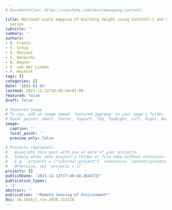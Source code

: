 ```yaml
---
# Documentation: https://wowchemy.com/docs/managing-content/

title: National-scale mapping of building height using Sentinel-1 and Sentinel-2 time
  series
subtitle: ''
summary: ''
authors:
- D. Frantz
- F. Schug
- A. Okujeni
- C. Navacchi
- W. Wagner
- S. van der Linden
- P. Hostert
tags: []
categories: []
date: '2021-01-01'
lastmod: 2021-12-12T18:40:54+01:00
featured: false
draft: false

# Featured image
# To use, add an image named `featured.jpg/png` to your page's folder.
# Focal points: Smart, Center, TopLeft, Top, TopRight, Left, Right, BottomLeft, Bottom, BottomRight.
image:
  caption: ''
  focal_point: ''
  preview_only: false

# Projects (optional).
#   Associate this post with one or more of your projects.
#   Simply enter your project's folder or file name without extension.
#   E.g. `projects = ["internal-project"]` references `content/project/deep-learning/index.md`.
#   Otherwise, set `projects = []`.
projects: []
publishDate: '2021-12-12T17:40:48.264573Z'
publication_types:
- '2'
abstract: ''
publication: '*Remote Sensing of Environment*'
doi: 10.1016/j.rse.2020.112128
---
```

